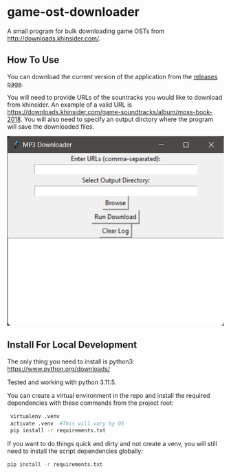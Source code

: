 # game-ost-downloader

A small program for bulk downloading game OSTs from <http://downloads.khinsider.com/>.

## How To Use

You can download the current version of the application from the [releases page](https://github.com/matteo-molnar/game-ost-downloader/releases).

You will need to provide URLs of the sountracks you would like to download from khinsider. An example of a valid URL is <https://downloads.khinsider.com/game-soundtracks/album/moss-book-2018>. You will also need to specify an output dirctory where the program will save the downloaded files.

![screenshot](/assets/screenshot.png)

## Install For Local Development

The only thing you need to install is python3: <https://www.python.org/downloads/>

Tested and working with python 3.11.5.

You can create a virtual environment in the repo and install the required dependencies with these commands from the project root:

```bash
 virtualenv .venv
 activate .venv  #This will vary by OS
 pip install -r requirements.txt
```

If you want to do things quick and dirty and not create a venv, you will still need to install the script dependencies globally:

```bash
pip install -r requirements.txt
```
